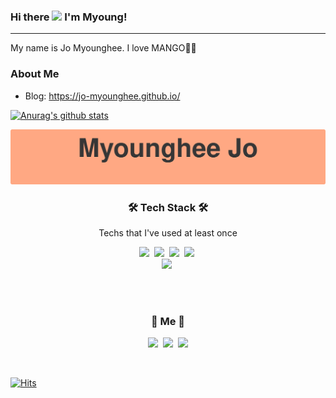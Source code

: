 ### Hi there <img src="https://raw.githubusercontent.com/MartinHeinz/MartinHeinz/master/wave.gif" width="30px"> I'm Myoung!

<hr>

My name is Jo Myounghee. I love MANGO🥭🥭

### About Me
- Blog: https://jo-myounghee.github.io/



[![Anurag's github stats](https://github-readme-stats.vercel.app/api?username=Jo-Myounghee&show_icons=true&theme=flag-india&count_private=true)](https://github.com/anuraghazra/github-readme-stats)



<!--
**Jo-Myounghee/Jo-Myounghee** is a ✨ _special_ ✨ repository because its `README.md` (this file) appears on your GitHub profile.

Here are some ideas to get you started:

- 🔭 I’m currently working on ...
- 🌱 I’m currently learning ...
- 👯 I’m looking to collaborate on ...
- 🤔 I’m looking for help with ...
- 💬 Ask me about ...
- 📫 How to reach me: ...
- 😄 Pronouns: ...
- ⚡ Fun fact: ...
-->

<!--

[![Top Langs](https://github-readme-stats.vercel.app/api/top-langs/?username=Jo-Myounghee&layout=compact)](https://github.com/anuraghazra/github-readme-stats)

-->



![header](README.assets/api)

<h3 align="center">🛠 Tech Stack 🛠</h3>

<p align="center"> Techs that I've used at least once </p>

<p align="center">
  <img src="https://img.shields.io/badge/Python-3766AB?style=flat-square&logo=Python&logoColor=white"/></a>&nbsp 
  <img src="https://img.shields.io/badge/C-A8B9CC?style=flat-square&logo=C&logoColor=white"/></a>&nbsp 
  <img src="https://img.shields.io/badge/Javascript-ffb13b?style=flat-square&logo=javascript&logoColor=white"/></a>&nbsp 
  <img src="https://img.shields.io/badge/css-1572B6?style=flat-square&logo=css3&logoColor=white"/></a>&nbsp 

  <br>
  <!--<img src="https://img.shields.io/badge/SpringBoot-6DB33F?style=flat-square&logo=Spring&logoColor=white"/></a>&nbsp -->
  <img src="https://img.shields.io/badge/Django-092E20?style=flat-square&logo=Django&logoColor=white"/></a>&nbsp 
  <!--<img src="https://img.shields.io/badge/Mysql-E6B91E?style=flat-square&logo=MySql&logoColor=white"/></a>&nbsp -->
  <!--<img src="https://img.shields.io/badge/HyperledgerFabric-DB3552?style=flat-square&logo=Hulu&logoColor=white"/></a>&nbsp -->
  <!--<img src="https://img.shields.io/badge/aws-333664?style=flat-square&logo=amazon-aws&logoColor=white"/></a>&nbsp -->
  <!--<img src="https://img.shields.io/badge/elasticsearch-005571?style=flat-square&logo=elasticsearch&logoColor=white"/></a>&nbsp -->
</p>

<br><br>
<h3 align="center"> 🍒 Me 🍒 </h3>
<p align="center">
  <a href=""><img src="https://img.shields.io/badge/Tech%20Blog-11B48A?style=flat-square&logo=Vimeo&logoColor=white&link=https://github.com/Jo-Myounghee"/></a>&nbsp
  <a href="https://www.instagram.com/myoung__xd/"><img src="https://img.shields.io/badge/Instagram-E4405F?style=flat-square&logo=Instagram&logoColor=white&link=https://www.instagram.com/myoung__xd/"/></a>&nbsp
  <a href="mailto:jomyounghee32@gmail.com"><img src="https://img.shields.io/badge/Gmail-d14836?style=flat-square&logo=Gmail&logoColor=white&link=jomyounghee32@gmail.com"/></a>
</p>
<br>

[![Hits](https://hits.seeyoufarm.com/api/count/incr/badge.svg?url=https://github.com/Jo-Myounghee/hit-counter&count_bg=%23FFB100&title_bg=%23555555&icon=&icon_color=%23E7E7E7&title=hits&edge_flat=false)](https://hits.seeyoufarm.com)